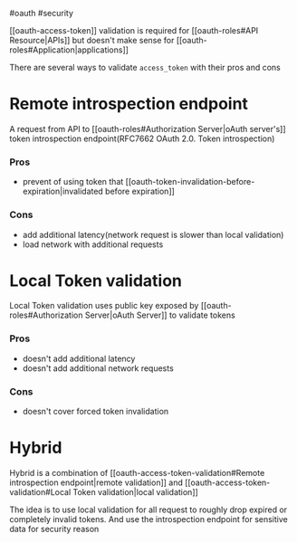 #oauth #security 

[[oauth-access-token]] validation is required for [[oauth-roles#API Resource|APIs]] but doesn't make sense for [[oauth-roles#Application|applications]]  

There are several ways to validate `access_token` with their pros and cons

# Remote introspection endpoint
A request from API to [[oauth-roles#Authorization Server|oAuth server's]] token introspection endpoint(RFC7662 OAuth 2.0. Token introspection)

### Pros
- prevent of using token that [[oauth-token-invalidation-before-expiration|invalidated before expiration]]

### Cons
- add additional latency(network request is slower than local validation)
- load network with additional requests

#  Local Token validation
 Local Token validation uses public key exposed by [[oauth-roles#Authorization Server|oAuth Server]] to validate tokens

### Pros
- doesn't add additional latency 
- doesn't add additional network requests

### Cons
- doesn't cover forced token invalidation

# Hybrid
Hybrid is a combination of [[oauth-access-token-validation#Remote introspection endpoint|remote validation]] and [[oauth-access-token-validation#Local Token validation|local validation]]

The idea is to use local validation for all request to roughly drop expired or completely invalid tokens. And use the introspection endpoint for sensitive data for security reason